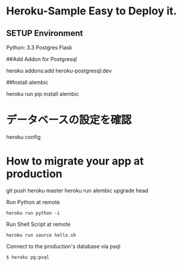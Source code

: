 # Heroku-Sample Easy to Deploy it.


## SETUP Environment

Python: 3.3
Postgres
Flask


##Add Addon for Postgresql

heroku addons:add heroku-postgresql:dev

##Install alembic

heroku run pip install alembic
 
# データベースの設定を確認
heroku config


# How to migrate your app at production

git push heroku master
heroku run alembic upgrade head


Run Python at remote

    heroku run python -i

Run Shell Script at remote

    heroku run source hello.sh

Connect to the production's database via psql

    $ heroku pg:psql


